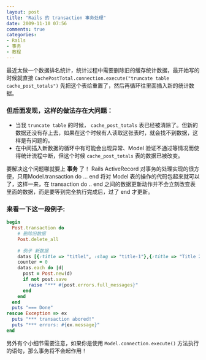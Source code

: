 ```yaml
---
layout: post
title: "Rails 的 transaction 事务处理"
date: 2009-11-10 07:56
comments: true
categories: 
- Rails
- 事务
- 教程
---
```

最近太做一个数据排名统计，统计过程中需要删除旧的缓存统计数据，最开始写的时候就直接 `CachePostTotal.connection.execute("truncate table cache_post_totals")` 先把这个表给重置了，然后再循环往里面插入新的统计数据。

### 但后面发现，这样的做法存在大问题：

* 当我 `truncate table` 的时候， `cache_post_totals` 表已经被清除了。但新的数据还没有存上去，如果在这个时候有人读取这张表时，就会找不到数据，这样是有问题的。
* 在中间插入新数据的循环中有可能会出现异常、Model 验证不通过等情况而使得统计流程中断，但这个时候 `cache_post_totals` 表的数据已被改变。

要解决这个问题哪就要上 <strong>事务</strong> 了！
Rails ActiveRecord 对事务的处理实现的很方便，只用Model.transaction do ... end 将对 Model 表的操作的代码包起来就可以了，这样一来，在 transaction do .. end 之间的数据更新动作并不会立刻改变表里面的数据，而是要等到完全执行完成后，过了 end 才更新。
<!-- more -->
### 来看一下这一段例子:

```ruby
begin
  Post.transaction do 
    # 删除旧数据
    Post.delete_all
  
    # 例子 新数据
    datas [{:title => "title1", :slug => "title-1"},{:title => "Title 2", :slug => "Title 2"}]
    counter = 0
    datas.each do |d|
      post = Post.new(d)
      if not post.save
        raise "*** #{post.errors.full_messages}"
      end
    end
  end
  puts "=== Done"
rescue Exception => ex
  puts "*** transaction abored!"
  puts "*** errors: #{ex.message}"
end
```

另外有个小细节需要注意，如果你是使用 `Model.connection.execute()` 方法执行的语句，那么事务将不会起作用！
